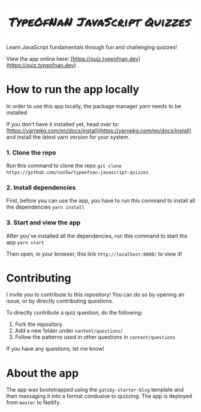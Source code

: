 ![TypeOfNaN JavaScript Quizzes](typeOfNaN-logo.jpg 'TypeOfNaN JavaScript Quizzes')

Learn JavaScript fundamentals through fun and challenging quizzes!

View the app online here: [https://quiz.typeofnan.dev](https://quiz.typeofnan.dev)

# How to run the app locally

In order to use this app locally, the package manager _yarn_ needs to be installed

If you don't have it installed yet, head over to:
[https://yarnpkg.com/en/docs/install](https://yarnpkg.com/en/docs/install)
and install the latest yarn version for your system.

### 1. Clone the repo

Run this command to clone the repo
`git clone https://github.com/nas5w/typeofnan-javascript-quizzes`

### 2. Install dependencies

First, before you can use the app, you have to run this command to install all the dependencies
`yarn install`

### 3. Start and view the app

After you've installed all the dependencies, run this command to start the app
`yarn start`

Then open, in your browser, this link `http://localhost:8000/` to view it!

# Contributing

I invite you to contribute to this repository! You can do so by opening an issue, or by directly contributing questions.

To directly contribute a quiz question, do the following:

1. Fork the repository
2. Add a new folder under `content/questions/`
3. Follow the patterns used in other questions in `content/questions`

If you have any questions, let me know!

# About the app

The app was bootstrapped using the `gatsby-starter-blog` template and then massaging it into a format condusive to quizzing. The app is deployed from `master` to Netlify.
